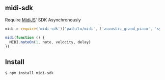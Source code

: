 ## midi-sdk
Require [MidiJS](https://github.com/mudcube/MIDI.js)' SDK Asynchronously

```js
midi = require('midi-sdk')('path/to/midi', ['acoustic_grand_piano', 'synth_drum'])

midi(function () {
  MIDI.noteOn(1, note, velocity, delay)
})
```

## Install

```bash
$ npm install midi-sdk
```
